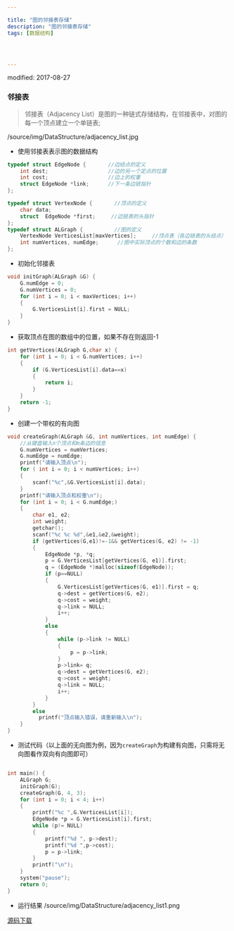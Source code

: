 ```yaml
---

title: "图的邻接表存储"
description: "图的邻接表存储"
tags: [数据结构]




---
```

modified: 2017-08-27
### 邻接表

>邻接表（Adjacency List）是图的一种链式存储结构，在邻接表中，对图的每一个顶点建立一个单链表;

/source/img/DataStructure/adjacency_list.jpg


* 使用邻接表表示图的数据结构

```c
typedef struct EdgeNode {       //边结点的定义
	int dest;                   //边的另一个定点的位置
	int cost;                   //边上的权重
	struct EdgeNode *link;      //下一条边链指针
};

typedef struct VertexNode {       //顶点的定义
	char data;              
	struct  EdgeNode *first;     //边链表的头指针
};
typedef struct ALGraph {          //图的定义
	VertexNode VerticesList[maxVertices];     //顶点表（各边链表的头结点）
	int numVertices, numEdge;      //图中实际顶点的个数和边的条数
};

```

* 初始化邻接表

```c
void initGraph(ALGraph &G) {
	G.numEdge = 0;
	G.numVertices = 0;
	for (int i = 0; i < maxVertices; i++)
	{
		G.VerticesList[i].first = NULL;
	}
}

```
* 获取顶点在图的数组中的位置，如果不存在则返回-1

```c
int getVertices(ALGraph G,char x) {
	for (int i = 0; i < G.numVertices; i++)
	{
		if (G.VerticesList[i].data==x)
		{
			return i;
		}
	}
	return -1;
}
```
* 创建一个带权的有向图

```c
void createGraph(ALGraph &G, int numVertices, int numEdge) {
	//从键盘输入n个顶点和m条边的信息
	G.numVertices = numVertices;
	G.numEdge = numEdge;
	printf("请输入顶点\n");
	for ( int i = 0; i < numVertices; i++)
	{
		scanf("%c",&G.VerticesList[i].data);
	}
	printf("请输入顶点和权重\n");
	for (int i = 0; i < G.numEdge;)
	{
		char e1, e2;
		int weight;
		getchar();
		scanf("%c %c %d",&e1,&e2,&weight);
		if (getVertices(G,e1)!=-1&& getVertices(G, e2) != -1)
		{
			EdgeNode *p, *q;
			p = G.VerticesList[getVertices(G, e1)].first;
			q = (EdgeNode *)malloc(sizeof(EdgeNode));
			if (p==NULL)
			{
				G.VerticesList[getVertices(G, e1)].first = q;
				q->dest = getVertices(G, e2);
				q->cost = weight;
				q->link = NULL;
				i++;
			}
			else
			{
				while (p->link != NULL)
				{
					p = p->link;
				}
				p->link= q;
				q->dest = getVertices(G, e2);
				q->cost = weight;
				q->link = NULL;
				i++;
			}
		}
		else
		  printf("顶点输入错误，请重新输入\n");
	}
}

```


* 测试代码（以上面的无向图为例，因为`createGraph`为构建有向图，只需将无向图看作双向有向图即可）

```c

int main() {
	ALGraph G;
	initGraph(G);
	createGraph(G, 4, 3);
	for (int i = 0; i < 4; i++)
	{
		printf("%c ",G.VerticesList[i]);
		EdgeNode *p = G.VerticesList[i].first;
		while (p!= NULL)
		{
			printf("%d ", p->dest);
			printf("%d ",p->cost);
			p = p->link;
		}
		printf("\n");
	}
	system("pause");
	return 0;
}
```
* 运行结果
/source/img/DataStructure/adjacency_list1.png


[源码下载](https://github.com/LuciusCS/DataStructure/blob/master/DataStructure/DataStructure/7.2AdjacencyList.cpp)
